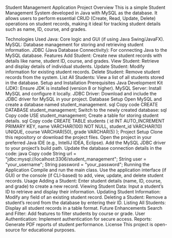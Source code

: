 Student Management Application
Project Overview
This is a simple Student Management System developed in Java with MySQL as the database. It allows users to perform essential CRUD (Create, Read, Update, Delete) operations on student records, making it ideal for tracking student details such as name, ID, course, and grades.

Technologies Used
Java: Core logic and GUI (if using Java Swing/JavaFX).
MySQL: Database management for storing and retrieving student information.
JDBC (Java Database Connectivity): For connecting Java to the MySQL database.
Features
Add Student: Create new student records with details like name, student ID, course, and grades.
View Student: Retrieve and display details of individual students.
Update Student: Modify information for existing student records.
Delete Student: Remove student records from the system.
List All Students: View a list of all students stored in the database.
Setup and Installation
Prerequisites
Java Development Kit (JDK): Ensure JDK is installed (version 8 or higher).
MySQL Server: Install MySQL and configure it locally.
JDBC Driver: Download and include the JDBC driver for MySQL in your project.
Database Setup
Open MySQL and create a database named student_management.
sql
Copy code
CREATE DATABASE student_management;
Switch to the newly created database:
sql
Copy code
USE student_management;
Create a table for storing student details.
sql
Copy code
CREATE TABLE students (
    id INT AUTO_INCREMENT PRIMARY KEY,
    name VARCHAR(100) NOT NULL,
    student_id VARCHAR(10) UNIQUE,
    course VARCHAR(50),
    grade VARCHAR(5)
);
Project Setup
Clone this repository or download the project files.
Open the project in your preferred Java IDE (e.g., IntelliJ IDEA, Eclipse).
Add the MySQL JDBC driver to your project’s build path.
Update the database connection details in the code:
java
Copy code
String url = "jdbc:mysql://localhost:3306/student_management";
String user = "your_username";
String password = "your_password";
Running the Application
Compile and run the main class.
Use the application interface (if GUI) or the console (if CLI-based) to add, view, update, and delete student records.
Usage
Adding a Student: Enter student details (name, ID, course, and grade) to create a new record.
Viewing Student Data: Input a student’s ID to retrieve and display their information.
Updating Student Information: Modify any field of an existing student record.
Deleting a Student: Remove a student’s record from the database by entering their ID.
Listing All Students: Display all student records in a table format.
Future Enhancements
Search and Filter: Add features to filter students by course or grade.
User Authentication: Implement authentication for secure access.
Reports: Generate PDF reports of student performance.
License
This project is open-source for educational purposes.

